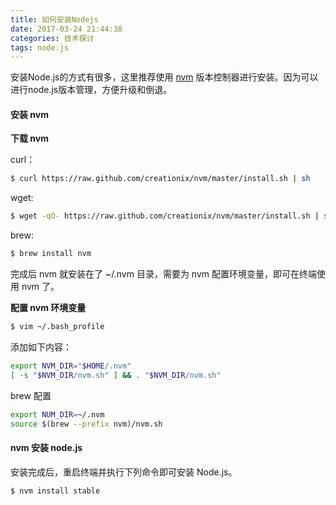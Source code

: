 ```yaml
---
title: 如何安装Nodejs
date: 2017-03-24 21:44:38
categories: 技术探讨
tags: node.js
---
```

安装Node.js的方式有很多，这里推荐使用 [nvm](https://github.com/creationix/nvm) 版本控制器进行安装。因为可以进行node.js版本管理，方便升级和倒退。

#### 安装 nvm

**下载 nvm**

curl：
```bash
$ curl https://raw.github.com/creationix/nvm/master/install.sh | sh
```

wget:
```bash
$ wget -qO- https://raw.github.com/creationix/nvm/master/install.sh | sh
```

brew:
```bash
$ brew install nvm
```

完成后 nvm 就安装在了 ~/.nvm 目录，需要为 nvm 配置环境变量，即可在终端使用 nvm 了。

**配置 nvm 环境变量**

```bash
$ vim ~/.bash_profile
```

添加如下内容：

```bash
export NVM_DIR="$HOME/.nvm"
[ -s "$NVM_DIR/nvm.sh" ] && . "$NVM_DIR/nvm.sh"
```
brew 配置
```bash
export NUM_DIR=~/.nvm
source $(brew --prefix nvm)/nvm.sh
```

#### nvm 安装 node.js

安装完成后，重启终端并执行下列命令即可安装 Node.js。

```bash
$ nvm install stable
```
